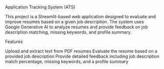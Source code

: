 Application Tracking System (ATS)

This project is a Streamlit-based web application designed to evaluate and improve resumes based on a given job description. The system uses Google Generative AI to analyze resumes and provide feedback on job description matching, missing keywords, and profile summary.

Features

Upload and extract text from PDF resumes
Evaluate the resume based on a provided job description
Provide detailed feedback including job description match percentage, missing keywords, and a profile summary
